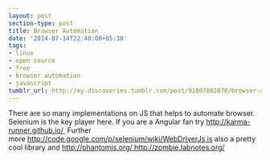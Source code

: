 ```yaml
---
layout: post
section-type: post
title: Browser Automation
date: '2014-07-14T22:48:00+05:30'
tags:
- linux
- open source
- free
- browser automation
- javascript
tumblr_url: http://my-discoveries.tumblr.com/post/91807882870/browser-automation
---
```

There are so many implementations on JS that helps to automate browser. Selenium is the key player here. If you are a Angular fan try http://karma-runner.github.io/  Further more http://code.google.com/p/selenium/wiki/WebDriverJs is also a pretty cool library and http://phantomjs.org/ http://zombie.labnotes.org/
